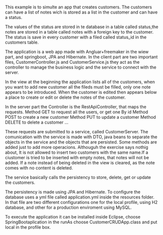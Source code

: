 This example is to simulte an app that creates customers. 
The customers can have a list of notes wich is stored as a list in the customer and can have a status.

The values of the status are stored in te database in a table called status,the notes are stored in a table called notes with a foreign key to the customer. The status is save in every customer with a filed called status_id in the customers table.

The application is a web app  made with Angluar+freemaker in the wiew part, and  springboot, JPA and Hibernate. 
In the client part are two important files,  CustomerController.js and CustomerService.js they act as the controller to manage the business logic and the service to connect with the server.

In the view at the beginning the application lists all of the customers, when you want to add new customer all the fileds must be filled, only one note appears to be introduced. When the customer is edited then appears below a place to create or edit or delete the notes of the customer. 

In the server part the Controller is the RestApiController, that maps the requests. 
Method GET to request all the users, or get one By id
Method POST to create a new customer
Method PUT to update a customer
Method DELETE to delete a customer
...

These requests are submitted to a service, called CustomerServer. The comunication with the service is made with DTO, java beans to separate the objects in the service and the objects that are persisted. Some methods are added just to add more operacions. Althouguh the exercise says nothig about, It is not allowed to insert two customers with the same name.If a ciustomer is tried to be inserted with empty notes, that notes will not be added. If a note instead of being deleted in the view is cleared, as the note comes with no content is deleted. 

The service basically calls the persistency to store, delete, get or update the customers.

The persistency is made using JPA and Hibernate. To configure the database uses a yml file called application.yml inside the resources folder. In that file are two different configurations one for the local profile, using H2 database, and other for a production enviroment using MySQL.

To execute the application it can be installed inside Eclipse, choose SpringBootaplication in the runAs choose CustomerCRUDApp.class and put local in the profile box. 
